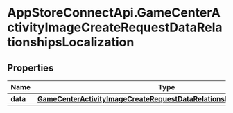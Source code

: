 # AppStoreConnectApi.GameCenterActivityImageCreateRequestDataRelationshipsLocalization

## Properties

Name | Type | Description | Notes
------------ | ------------- | ------------- | -------------
**data** | [**GameCenterActivityImageCreateRequestDataRelationshipsLocalizationData**](GameCenterActivityImageCreateRequestDataRelationshipsLocalizationData.md) |  | [optional] 


